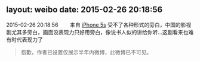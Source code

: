 layout: weibo
date: 2015-02-26 20:18:56
---
2015-02-26 20:18:56  &nbsp;&nbsp;&nbsp;&nbsp;&nbsp;&nbsp; 来自 <a href="sinaweibo://customweibosource" rel="nofollow">iPhone 5s</a>
受不了各种形式的旁白，中国的影视剧尤其多旁白，画面没表现力只好用旁白，像说书人似的讲给你听…这剧看来也难有时代表现力了
>  抱歉，作者已设置仅展示半年内微博，此微博已不可见。 ​​​
